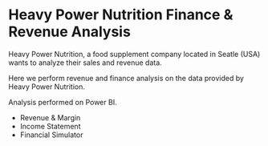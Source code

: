 # Heavy Power Nutrition Finance & Revenue Analysis

Heavy Power Nutrition, a food supplement company located in Seatle (USA) wants to analyze their sales and revenue data.

Here we perform revenue and finance analysis on the data provided by Heavy Power Nutrition.

Analysis performed on Power BI.
- Revenue & Margin
- Income Statement
- Financial Simulator

